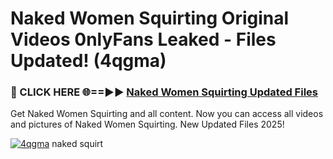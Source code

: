 # Naked Women Squirting Original Videos 0nlyFans Leaked - Files Updated! (4qgma)

<h3>🔴 CLICK HERE 🌐==►► <a href="https://tinyurl.com/yckcrads" rel="nofollow">Naked Women Squirting Updated Files</a></h3>

Get Naked Women Squirting and all content. Now you can access all videos and pictures of Naked Women Squirting. New Updated Files 2025!

[![4qgma](https://i.imgur.com/hpKpOFt.gif)](https://tinyurl.com/yckcrads)
naked squirt